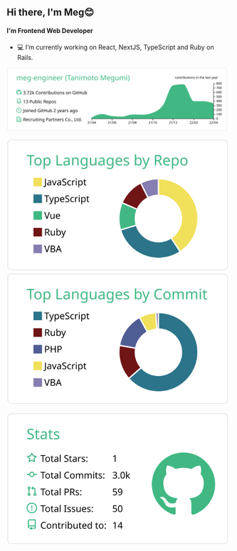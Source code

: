 ## Hi there, I'm Meg😊

#### I'm Frontend Web Developer

- 💻 I’m currently working on React, NextJS, TypeScript and Ruby on Rails. 
<!-- - 👉 Reach me at [@meg](https://twitter.com/MegEngineer) -->


[![](https://raw.githubusercontent.com/meg-engineer/meg-engineer/master/profile-summary-card-output/vue/0-profile-details.svg)](https://github.com/vn7n24fzkq/github-profile-summary-cards)

[![](https://raw.githubusercontent.com/meg-engineer/meg-engineer/master/profile-summary-card-output/vue/1-repos-per-language.svg)](https://github.com/vn7n24fzkq/github-profile-summary-cards) [![](https://raw.githubusercontent.com/meg-engineer/meg-engineer/master/profile-summary-card-output/vue/2-most-commit-language.svg)](https://github.com/vn7n24fzkq/github-profile-summary-cards)

[![](https://raw.githubusercontent.com/meg-engineer/meg-engineer/master/profile-summary-card-output/vue/3-stats.svg)](https://github.com/vn7n24fzkq/github-profile-summary-cards) 
